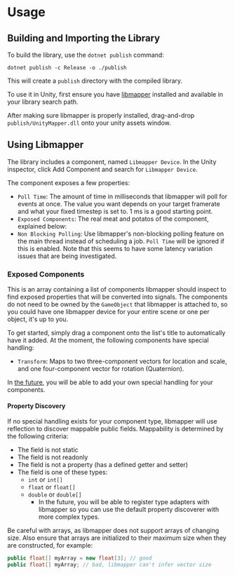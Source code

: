 # Usage

## Building and Importing the Library

To build the library, use the `dotnet publish` command:

    dotnet publish -c Release -o ./publish

This will create a `publish` directory with the compiled library.

To use it in Unity, first ensure you have [libmapper](https://github.com/libmapper/libmapper) installed and available 
in your library search path. 

After making sure libmapper is properly installed, drag-and-drop `publish/UnityMapper.dll` onto your unity
assets window.

## Using Libmapper

The library includes a component, named `Libmapper Device`. In the Unity inspector, click Add Component and search 
for `Libmapper Device`.

The component exposes a few properties:
- `Poll Time`: The amount of time in milliseconds that libmapper will poll for events at once.
   The value you want depends on your target framerate and what your fixed timestep is set to. 1 ms is a good starting point.
- `Exposed Components`: The real meat and potatos of the  component, explained below:
- `Non Blocking Polling`: Use libmapper's non-blocking polling feature on the main thread instead of scheduling a job. `Poll Time`
   will be ignored if this is enabled. Note that this seems to have some latency variation issues that are being investigated.

### Exposed Components
This is an array containing a list of components libmapper should inspect to find exposed properties that will be
converted into signals. The components do not need to be owned by the `GameObject` that libmapper is attached to,
so you could have one libmapper device for your entire scene or one per object, it's up to you.

To get started, simply drag a component onto the list's title to automatically have it added. At the moment, the
following components have special handling:
- `Transform`: Maps to two three-component vectors for location and scale, and one four-component vector for rotation (Quaternion).

In [the future](https://github.com/EggAllocationService/libmapper-unity/issues/3), you will be able to add your own special handling
for your components.

#### Property Discovery

If no special handling exists for your component type, libmapper will use reflection to discover mappable public fields.
Mappability is determined by the following criteria:
- The field is not static
- The field is not readonly
- The field is not a property (has a defined getter and setter)
- The field is one of these types:
  - `int` or `int[]`
  - `float` or `float[]`
  - `double` or `double[]`
    - In the future, you will be able to register type adapters with libmapper so you can use the default property discoverer
      with more complex types.

Be careful with arrays, as libmapper does not support arrays of changing size. Also ensure that arrays are initialized to their
maximum size when they are constructed, for example:
```csharp
public float[] myArray = new float[3]; // good
public float[] myArray; // bad, libmapper can't infer vector size
```


